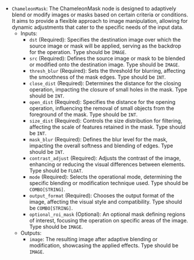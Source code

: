 - `ChameleonMask`: The ChameleonMask node is designed to adaptively blend or modify images or masks based on certain criteria or conditions. It aims to provide a flexible approach to image manipulation, allowing for dynamic adjustments that cater to the specific needs of the input data.
    - Inputs:
        - `dst` (Required): Specifies the destination image over which the source image or mask will be applied, serving as the backdrop for the operation. Type should be `IMAGE`.
        - `src` (Required): Defines the source image or mask to be blended or modified onto the destination image. Type should be `IMAGE`.
        - `thresh_blur` (Required): Sets the threshold for blurring, affecting the smoothness of the mask edges. Type should be `INT`.
        - `close_dist` (Required): Determines the distance for the closing operation, impacting the closure of small holes in the mask. Type should be `INT`.
        - `open_dist` (Required): Specifies the distance for the opening operation, influencing the removal of small objects from the foreground of the mask. Type should be `INT`.
        - `size_dist` (Required): Controls the size distribution for filtering, affecting the scale of features retained in the mask. Type should be `INT`.
        - `mask_blur` (Required): Defines the blur level for the mask, impacting the overall softness and blending of edges. Type should be `INT`.
        - `contrast_adjust` (Required): Adjusts the contrast of the image, enhancing or reducing the visual differences between elements. Type should be `FLOAT`.
        - `mode` (Required): Selects the operational mode, determining the specific blending or modification technique used. Type should be `COMBO[STRING]`.
        - `output_format` (Required): Chooses the output format of the image, affecting the visual style and compatibility. Type should be `COMBO[STRING]`.
        - `optional_roi_mask` (Optional): An optional mask defining regions of interest, focusing the operation on specific areas of the image. Type should be `IMAGE`.
    - Outputs:
        - `image`: The resulting image after adaptive blending or modification, showcasing the applied effects. Type should be `IMAGE`.
